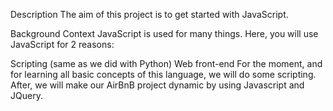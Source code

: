 Description
The aim of this project is to get started with JavaScript.

Background Context
JavaScript is used for many things. Here, you will use JavaScript for 2 reasons:

Scripting (same as we did with Python)
Web front-end For the moment, and for learning all basic concepts of this language, we will do some scripting. After, we will make our AirBnB project dynamic by using Javascript and JQuery.